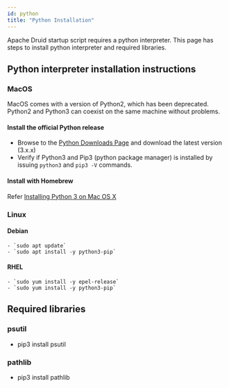 ```yaml
---
id: python
title: "Python Installation"
---
```


<!--
  ~ Licensed to the Apache Software Foundation (ASF) under one
  ~ or more contributor license agreements.  See the NOTICE file
  ~ distributed with this work for additional information
  ~ regarding copyright ownership.  The ASF licenses this file
  ~ to you under the Apache License, Version 2.0 (the
  ~ "License"); you may not use this file except in compliance
  ~ with the License.  You may obtain a copy of the License at
  ~
  ~   http://www.apache.org/licenses/LICENSE-2.0
  ~
  ~ Unless required by applicable law or agreed to in writing,
  ~ software distributed under the License is distributed on an
  ~ "AS IS" BASIS, WITHOUT WARRANTIES OR CONDITIONS OF ANY
  ~ KIND, either express or implied.  See the License for the
  ~ specific language governing permissions and limitations
  ~ under the License.
  -->

Apache Druid startup script requires a python interpreter. This page has steps to install python interpreter and required libraries.

## Python interpreter installation instructions

### MacOS
MacOS comes with a version of Python2, which has been deprecated. Python2 and Python3 can coexist on the same machine without problems.

#### Install the official Python release
* Browse to the [Python Downloads Page](https://www.python.org/downloads/) and download the latest version (3.x.x)
* Verify if Python3 and Pip3 (python package manager) is installed by issuing `python3` and `pip3 -V` commands. 

#### Install with Homebrew
Refer [Installing Python 3 on Mac OS X](https://docs.python-guide.org/starting/install3/osx/)

### Linux

#### Debian
    - `sudo apt update`
    - `sudo apt install -y python3-pip`
#### RHEL 
    - `sudo yum install -y epel-release`
    - `sudo yum install -y python3-pip`

## Required libraries 

### psutil
- pip3 install psutil 

### pathlib 
- pip3 install pathlib 

